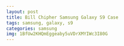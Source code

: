 ```yaml
---
layout: post
title: Bill Chipher Samsung Galaxy S9 Case
tags: samsung, galaxy, s9
categories: samsung
img: 1BfUw2KHQmEggeaby5uVDrXMYIWc3I80G
---
```

